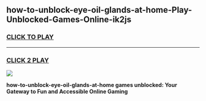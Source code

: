 
## how-to-unblock-eye-oil-glands-at-home-Play-Unblocked-Games-Online-ik2js
<h3>
<a href="https://premium76.site?title=how-to-unblock-eye-oil-glands-at-home&ref=25A">CLICK TO PLAY</a></h3>
<hr>

<h3>
<a href="https://premium76.site?title=how-to-unblock-eye-oil-glands-at-home&ref=25A">CLICK 2 PLAY</a>
  
</h3>

<a href="https://premium76.site?title=how-to-unblock-eye-oil-glands-at-home&ref=25A"><img src="https://clearcache.store/games.png"></a>


**how-to-unblock-eye-oil-glands-at-home games unblocked: Your Gateway to Fun and Accessible Online Gaming**
